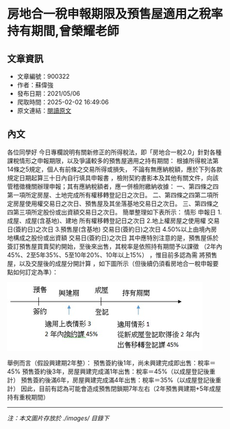 # 房地合一稅申報期限及預售屋適用之稅率持有期間,曾榮耀老師

## 文章資訊
- 文章編號：900322
- 作者：蘇偉強
- 發布日期：2021/05/06
- 爬取時間：2025-02-02 16:49:06
- 原文連結：[閱讀原文](https://real-estate.get.com.tw/Columns/detail.aspx?no=900322)

## 內文
各位同學好
今日專欄說明有關新修正的所得稅法，即「房地合一稅2.0」針對各種課稅情形之申報期限，以及爭議較多的預售屋適用之持有期間：
根據所得稅法第14條之5規定，個人有前條之交易所得或損失，
不論有無應納稅額，應於下列各款規定日期起算三十日內自行填具申報書
，檢附契約書影本及其他有關文件，向該管稽徵機關辦理申報；其有應納稅額者，應一併檢附繳納收據：
一、第四條之四第一項所定房屋、土地完成所有權移轉登記日之次日。
二、第四條之四第二項所定房屋使用權交易日之次日、預售屋及其坐落基地交易日之次日。
三、第四條之四第三項所定股份或出資額交易日之次日。
簡單整理如下表所示：
情形
申報日
1.成屋、成屋(含基地)、建地
所有權移轉登記日之次日
2.地上權房屋之使用權
交易日(簽約日)之次日
3.預售屋(含基地)
交易日(簽約日)之次日
4.50%以上由境內房地構成之股份或出資額
交易日(簽約日)之次日
其中應特別注意的是，預售屋係於簽訂預售屋買賣契約開始，至後來出售，其稅率是依照持有期間予以課徵
（2年內45%、2至5年35%、5至10年20%、10年以上15%）
，惟目前多認為需
將預售屋，以及交屋後的成屋分開計算
，如下圖所示（但後續仍須看房地合一稅申報要點如何訂定為準）：

![圖片](./images/900322_4defb941.jpg)

舉例而言（假設興建期2年整）：
預售簽約後1年，尚未興建完成即出售：稅率＝45%
預售簽約後3年，房屋興建完成滿1年出售：稅率＝45%（以成屋登記後重計）
預售簽約後滿6年，房屋興建完成滿4年出售：稅率＝35%（以成屋登記後重計）
因此，目前有認為可能會造成預售閉鎖期7年左右（2年預售興建期+5年成屋持有重稅期間）

---
*注：本文圖片存放於 ./images/ 目錄下*
